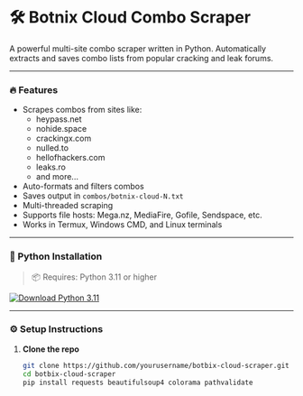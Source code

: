 # 🛠 Botnix Cloud Combo Scraper

A powerful multi-site combo scraper written in Python. Automatically extracts and saves combo lists from popular cracking and leak forums.

---

### 🔥 Features

- Scrapes combos from sites like:
  - heypass.net
  - nohide.space
  - crackingx.com
  - nulled.to
  - hellofhackers.com
  - leaks.ro
  - and more...
- Auto-formats and filters combos
- Saves output in `combos/botnix-cloud-N.txt`
- Multi-threaded scraping
- Supports file hosts: Mega.nz, MediaFire, Gofile, Sendspace, etc.
- Works in Termux, Windows CMD, and Linux terminals

---

### 🐍 Python Installation

> 📦 Requires: Python 3.11 or higher

[![Download Python 3.11](https://img.shields.io/badge/Python-Download%203.11-blue?logo=python&logoColor=white)](https://www.python.org/downloads/release/python-3110/)

---

### ⚙️ Setup Instructions

1. **Clone the repo**
   ```bash
   git clone https://github.com/yourusername/botbix-cloud-scraper.git
   cd botbix-cloud-scraper
   pip install requests beautifulsoup4 colorama pathvalidate

